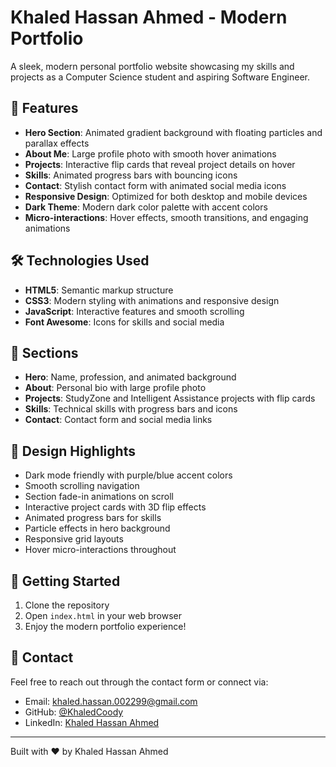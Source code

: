 # Khaled Hassan Ahmed - Modern Portfolio

A sleek, modern personal portfolio website showcasing my skills and projects as a Computer Science student and aspiring Software Engineer.

## 🚀 Features

- **Hero Section**: Animated gradient background with floating particles and parallax effects
- **About Me**: Large profile photo with smooth hover animations
- **Projects**: Interactive flip cards that reveal project details on hover
- **Skills**: Animated progress bars with bouncing icons
- **Contact**: Stylish contact form with animated social media icons
- **Responsive Design**: Optimized for both desktop and mobile devices
- **Dark Theme**: Modern dark color palette with accent colors
- **Micro-interactions**: Hover effects, smooth transitions, and engaging animations

## 🛠️ Technologies Used

- **HTML5**: Semantic markup structure
- **CSS3**: Modern styling with animations and responsive design
- **JavaScript**: Interactive features and smooth scrolling
- **Font Awesome**: Icons for skills and social media

## 📱 Sections

- **Hero**: Name, profession, and animated background
- **About**: Personal bio with large profile photo
- **Projects**: StudyZone and Intelligent Assistance projects with flip cards
- **Skills**: Technical skills with progress bars and icons
- **Contact**: Contact form and social media links

## 🎨 Design Highlights

- Dark mode friendly with purple/blue accent colors
- Smooth scrolling navigation
- Section fade-in animations on scroll
- Interactive project cards with 3D flip effects
- Animated progress bars for skills
- Particle effects in hero background
- Responsive grid layouts
- Hover micro-interactions throughout

## 🚀 Getting Started

1. Clone the repository
2. Open `index.html` in your web browser
3. Enjoy the modern portfolio experience!

## 📧 Contact

Feel free to reach out through the contact form or connect via:
- Email: khaled.hassan.002299@gmail.com
- GitHub: [@KhaledCoody](https://github.com/KhaledCoody)
- LinkedIn: [Khaled Hassan Ahmed](https://linkedin.com/in/khaled-hassan-ahmed)

---

Built with ❤️ by Khaled Hassan Ahmed